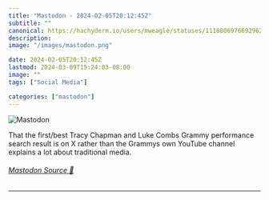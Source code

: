 ```yaml
---
title: "Mastodon - 2024-02-05T20:12:45Z"
subtitle: ""
canonical: https://hachyderm.io/users/mweagle/statuses/111880697669296234
description:
image: "/images/mastodon.png"

date: 2024-02-05T20:12:45Z
lastmod: 2024-03-09T15:24:03-08:00
image: ""
tags: ["Social Media"]

categories: ["mastodon"]
---
```

![Mastodon](/images/mastodon.png)

<p>That the first/best Tracy Chapman and Luke Combs Grammy performance search result is on X rather than the Grammys own YouTube channel explains a lot about traditional media.</p>


###### [Mastodon Source 🐘](https://hachyderm.io/@mweagle/111880697669296234)

___
